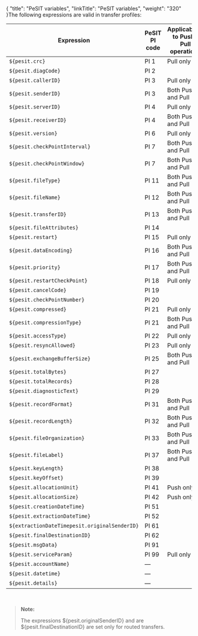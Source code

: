 {
    "title": "PeSIT variables",
    "linkTitle": "PeSIT variables",
    "weight": "320"
}The following expressions are valid in transfer profiles:

<table>
   <thead>
      <tr>
<th class="HeadE-Column1-Header1">Expression         </th>
<th class="HeadE-Column1-Header1">PeSIT PI code         </th>
<th class="HeadD-Column1-Header1">Applicability to Push / Pull operations         </th>
      </tr>
   </thead>
   <tbody>
      <tr>
         <td><code>${pesit.crc}</code>         </td>
         <td>PI 1         </td>
         <td>Pull only         </td>
      </tr>
      <tr>
         <td><code>${pesit.diagCode}</code>         </td>
         <td>PI 2         </td>
         <td>          </td>
      </tr>
      <tr>
         <td><code>${pesit.callerID}</code>         </td>
         <td>PI 3         </td>
         <td>Pull only         </td>
      </tr>
      <tr>
         <td><code>${pesit.senderID}</code>         </td>
         <td>PI 3         </td>
         <td>Both Push and Pull         </td>
      </tr>
      <tr>
         <td><code>${pesit.serverID}</code>         </td>
         <td>PI 4         </td>
         <td>Pull only         </td>
      </tr>
      <tr>
         <td><code>${pesit.receiverID}</code>         </td>
         <td>PI 4         </td>
         <td>Both Push and Pull         </td>
      </tr>
      <tr>
         <td><code>${pesit.version}</code>         </td>
         <td>PI 6         </td>
         <td>Pull only         </td>
      </tr>
      <tr>
         <td><code>${pesit.checkPointInterval}</code>         </td>
         <td>PI 7         </td>
         <td>Both Push and Pull         </td>
      </tr>
      <tr>
         <td><code>${pesit.checkPointWindow}</code>         </td>
         <td>PI 7         </td>
         <td>Both Push and Pull         </td>
      </tr>
      <tr>
         <td><code>${pesit.fileType}</code>         </td>
         <td>PI 11         </td>
         <td>Both Push and Pull         </td>
      </tr>
      <tr>
         <td><code>${pesit.fileName}</code>         </td>
         <td>PI 12         </td>
         <td>Both Push and Pull         </td>
      </tr>
      <tr>
         <td><code>${pesit.transferID}</code>         </td>
         <td>PI 13         </td>
         <td>Both Push and Pull         </td>
      </tr>
      <tr>
         <td><code>${pesit.fileAttributes}</code>         </td>
         <td>PI 14         </td>
         <td>          </td>
      </tr>
      <tr>
         <td><code>${pesit.restart}</code>         </td>
         <td>PI 15         </td>
         <td>Pull only         </td>
      </tr>
      <tr>
         <td><code>${pesit.dataEncoding}</code>         </td>
         <td>PI 16         </td>
         <td>Both Push and Pull         </td>
      </tr>
      <tr>
         <td><code>${pesit.priority}</code>         </td>
         <td>PI 17         </td>
         <td>Both Push and Pull         </td>
      </tr>
      <tr>
         <td><code>${pesit.restartCheckPoint}</code>         </td>
         <td>PI 18         </td>
         <td>Pull only         </td>
      </tr>
      <tr>
         <td><code>${pesit.cancelCode}</code>         </td>
         <td>PI 19         </td>
         <td>          </td>
      </tr>
      <tr>
         <td><code>${pesit.checkPointNumber}</code>         </td>
         <td>PI 20         </td>
         <td>          </td>
      </tr>
      <tr>
         <td><code>${pesit.compressed}</code>         </td>
         <td>PI 21         </td>
         <td>Pull only         </td>
      </tr>
      <tr>
         <td><code>${pesit.compressionType}</code>         </td>
         <td>PI 21         </td>
         <td>Both Push and Pull         </td>
      </tr>
      <tr>
         <td><code>${pesit.accessType}</code>         </td>
         <td>PI 22         </td>
         <td>Pull only         </td>
      </tr>
      <tr>
         <td><code>${pesit.resyncAllowed}</code>         </td>
         <td>PI 23         </td>
         <td>Pull only         </td>
      </tr>
      <tr>
         <td><code>${pesit.exchangeBufferSize}</code>         </td>
         <td>PI 25         </td>
         <td>Both Push and Pull         </td>
      </tr>
      <tr>
         <td><code>${pesit.totalBytes}</code>         </td>
         <td>PI 27         </td>
         <td>          </td>
      </tr>
      <tr>
         <td><code>${pesit.totalRecords}</code>         </td>
         <td>PI 28         </td>
         <td>          </td>
      </tr>
      <tr>
         <td><code>${pesit.diagnosticText}</code>         </td>
         <td>PI 29         </td>
         <td>          </td>
      </tr>
      <tr>
         <td><code>${pesit.recordFormat}</code>         </td>
         <td>PI 31         </td>
         <td>Both Push and Pull         </td>
      </tr>
      <tr>
         <td><code>${pesit.recordLength}</code>         </td>
         <td>PI 32         </td>
         <td>Both Push and Pull         </td>
      </tr>
      <tr>
         <td><code>${pesit.fileOrganization}</code>         </td>
         <td>PI 33         </td>
         <td>Both Push and Pull         </td>
      </tr>
      <tr>
         <td><code>${pesit.fileLabel}</code>         </td>
         <td>PI 37         </td>
         <td>Both Push and Pull         </td>
      </tr>
      <tr>
         <td><code>${pesit.keyLength}</code>         </td>
         <td>PI 38         </td>
         <td>          </td>
      </tr>
      <tr>
         <td><code>${pesit.keyOffset}</code>         </td>
         <td>PI 39         </td>
         <td>          </td>
      </tr>
      <tr>
         <td><code>${pesit.allocationUnit}</code>         </td>
         <td>PI 41         </td>
         <td>Push only         </td>
      </tr>
      <tr>
         <td><code>${pesit.allocationSize}</code>         </td>
         <td>PI 42         </td>
         <td>Push only         </td>
      </tr>
      <tr>
         <td><code>${pesit.creationDateTime}</code>         </td>
         <td>PI 51         </td>
         <td>          </td>
      </tr>
      <tr>
         <td><code>${pesit.extractionDateTime}</code>         </td>
         <td>PI 52         </td>
         <td>          </td>
      </tr>
      <tr>
         <td><code>${extractionDateTimepesit.originalSenderID}</code>         </td>
         <td>PI 61         </td>
         <td>          </td>
      </tr>
      <tr>
         <td><code>${pesit.finalDestinationID}</code>         </td>
         <td>PI 62         </td>
         <td>          </td>
      </tr>
      <tr>
         <td><code>${pesit.msgData}</code>         </td>
         <td>PI 91         </td>
         <td>          </td>
      </tr>
      <tr>
         <td><code>${pesit.serviceParam}</code>         </td>
         <td>PI 99         </td>
         <td>Pull only         </td>
      </tr>
      <tr>
         <td><code>${pesit.accountName}</code>         </td>
         <td>—         </td>
         <td>          </td>
      </tr>
      <tr>
         <td><code>${pesit.datetime}</code>         </td>
         <td>—         </td>
         <td>          </td>
      </tr>
      <tr>
         <td><code>${pesit.details}</code>         </td>
         <td>—         </td>
         <td>          </td>
      </tr>
   </tbody>
</table>

 

> **Note:**
>
> The expressions ${pesit.originalSenderID} and are ${pesit.finalDestinationID} are set only for routed transfers.
